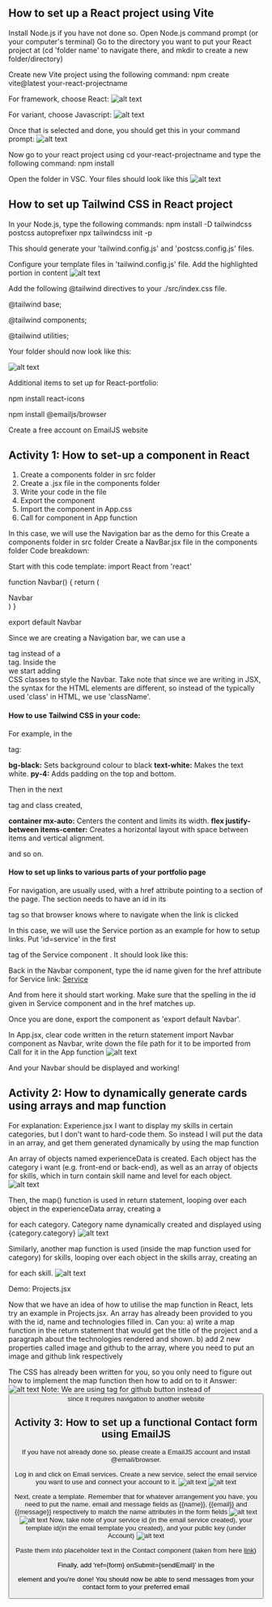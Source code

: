 ## How to set up a React project using Vite

Install Node.js if you have not done so.
Open Node.js command prompt (or your computer's terminal)
Go to the directory you want to put your React project at (cd 'folder name' to navigate there, and mkdir to create a new folder/directory)

Create new Vite project using the following command:
npm create vite@latest your-react-projectname

For framework, choose React:
![alt text](readmeImages/image-1.png)

For variant, choose Javascript:
![alt text](readmeImages/image-2.png)

Once that is selected and done, you should get this in your command prompt:
![alt text](readmeImages/image-3.png)

Now go to your react project using cd your-react-projectname and type the following command:
npm install

Open the folder in VSC. Your files should look like this
![alt text](readmeImages/image-4.png)

## How to set up Tailwind CSS in React project

In your Node.js, type the following commands:
npm install -D tailwindcss postcss autoprefixer
npx tailwindcss init -p

This should generate your 'tailwind.config.js' and 'postcss.config.js' files.

Configure your template files in 'tailwind.config.js' file. Add the highlighted portion in content
![alt text](readmeImages/image-16.png)

Add the following @tailwind directives to your ./src/index.css file.

@tailwind base;

@tailwind components;

@tailwind utilities;

Your folder should now look like this:

![alt text](readmeImages/image-5.png)

Additional items to set up for React-portfolio:

npm install react-icons

npm install @emailjs/browser

Create a free account on EmailJS website

## Activity 1: How to set-up a component in React

1. Create a components folder in src folder
2. Create a .jsx file in the components folder
3. Write your code in the file
4. Export the component
5. Import the component in App.css
6. Call for component in App function

In this case, we will use the Navigation bar as the demo for this
Create a components folder in src folder
Create a NavBar.jsx file in the components folder
Code breakdown:

Start with this code template:
import React from 'react'

function Navbar() {
return (

<div>Navbar</div>
)
}

export default Navbar

Since we are creating a Navigation bar, we can use a <nav> tag instead of a <div> tag. Inside the <nav> we start adding <div> CSS classes to style the Navbar. Take note that since we are writing in JSX, the syntax for the HTML elements are different, so instead of the typically used 'class' in HTML, we use 'className'.

#### How to use Tailwind CSS in your code:

For example, in the <nav> tag:

 <nav className="bg-black text-white py-4">
  <div className="container mx-auto flex justify-between items-center">
   
  </div>
</nav>

**bg-black:** Sets background colour to black
**text-white:** Makes the text white.
**py-4:** Adds padding on the top and bottom.

Then in the next <div> tag and class created,

**container mx-auto:** Centers the content and limits its width.
**flex justify-between items-center:** Creates a horizontal layout with space between items and vertical alignment.

and so on.

#### How to set up links to various parts of your portfolio page

For navigation, <a> are usually used, with a href attribute pointing to a section of the page. The section needs to have an id in its <div> tag so that browser knows where to navigate when the link is clicked

In this case, we will use the Service portion as an example for how to setup links.
Put 'id=service' in the first <div> tag of the Service component . It should look like this:

<div className="bg-black text-white py-20" id="service">

Back in the Navbar component, type the id name given for the href attribute for Service link:
<a href="#service" className="hover:text-gray-400">
Service
</a>

And from here it should start working. Make sure that the spelling in the id given in Service component and in the href matches up.

Once you are done, export the component as 'export default Navbar'.

In App.jsx, clear code written in the return statement
import Navbar component as Navbar, write down the file path for it to be imported from
Call for it in the App function
![alt text](readmeImages/image-11.png)

And your Navbar should be displayed and working!

## Activity 2: How to dynamically generate cards using arrays and map function

For explanation: Experience.jsx
I want to display my skills in certain categories, but I don't want to hard-code them.
So instead I will put the data in an array, and get them generated dynamically by using the map function

An array of objects named experienceData is created. Each object has the category i want (e.g. front-end or back-end), as well as an array of objects for skills, which in turn contain skill name and level for each object.
![alt text](readmeImages/image-12.png)

Then, the map() function is used in return statement, looping over each object in the experienceData array, creating a <div> for each category. Category name dynamically created and displayed using {category.category}
![alt text](readmeImages/image-13.png)

Similarly, another map function is used (inside the map function used for category) for skills, looping over each object in the skills array, creating an <article> for each skill.
![alt text](readmeImages/image-14.png)

Demo: Projects.jsx

Now that we have an idea of how to utilise the map function in React, lets try an example in Projects.jsx. An array has already been provided to you with the id, name and technologies filled in. Can you:
a) write a map function in the return statement that would get the title of the project and a paragraph about the technologies rendered and shown.
b) add 2 new properties called image and github to the array, where you need to put an image and github link respectively

The CSS has already been written for you, so you only need to figure out how to implement the map function then how to add on to it
Answer:
![alt text](readmeImages/image-15.png)
Note: We are using <a> tag for github button instead of <button> since it requires navigation to another website

## Activity 3: How to set up a functional Contact form using EmailJS

If you have not already done so, please create a EmailJS account and install @email/browser.

Log in and click on Email services. Create a new service, select the email service you want to use and connect your account to it.
![alt text](readmeImages/image-6.png)
![alt text](readmeImages/image-7.png)

Next, create a template. Remember that for whatever arrangement you have, you need to put the name, email and message fields as {{name}}, {{email}} and {{message}} respectively to match the name attributes in the form fields
![alt text](readmeImages/image-8.png)
![alt text](readmeImages/image-9.png)
Now, take note of your service id (in the email service created), your template id(in the email template you created), and your public key (under Account)
![alt text](readmeImages/image-10.png)

Paste them into placeholder text in the Contact component (taken from here [link](https://www.emailjs.com/docs/examples/reactjs/))

Finally, add 'ref={form} onSubmit={sendEmail}' in the <form> element and you're done! You should now be able to send messages from your contact form to your preferred email
